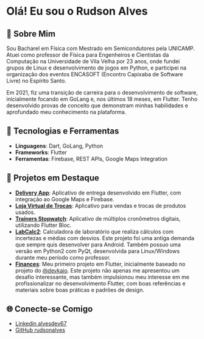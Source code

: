 # Olá! Eu sou o Rudson Alves

## 🌟 Sobre Mim

Sou Bacharel em Física com Mestrado em Semicondutores pela UNICAMP. Atuei como professor de Física para Engenheiros e Cientistas da Computação na Universidade de Vila Velha por 23 anos, onde fundei grupos de Linux e desenvolvimento de jogos em Python, e participei na organização dos eventos ENCASOFT (Encontro Capixaba de Software Livre) no Espírito Santo.

Em 2021, fiz uma transição de carreira para o desenvolvimento de software, inicialmente focando em GoLang e, nos últimos 18 meses, em Flutter. Tenho desenvolvido provas de conceito que demonstram minhas habilidades e aprofundado meu conhecimento na plataforma.

## 🚀 Tecnologias e Ferramentas

- **Linguagens**: Dart, GoLang, Python
- **Frameworks**: Flutter
- **Ferramentas**: Firebase, REST APIs, Google Maps Integration

## 📌 Projetos em Destaque

- **[Delivery App](https://github.com/rudsonalves/delivery)**: Aplicativo de entrega desenvolvido em Flutter, com integração ao Google Maps e Firebase.
- **[Loja Virtual de Trocas](https://github.com/rudsonalves/bgbazzar)**: Aplicativo para vendas e trocas de produtos usados.
- **[Trainers Stopwatch](https://github.com/rudsonalves/trainers_stopwatch)**: Aplicativo de múltiplos cronômetros digitais, utilizando Flutter Bloc.
- **[LabCalc2](https://github.com/rudsonalves/labcalc2)**: Calculadora de laboratório que realiza cálculos com incertezas e médias com desvios. Este projeto foi uma antiga demanda que sempre quis desenvolver para Android. Também possuo uma versão em Python2 com PyQt, desenvolvida para Linux/Windows durante meu período como professor.
- **[Finances](https://github.com/rudsonalves/finances)**: Meu primeiro projeto em Flutter, inicialmente baseado no projeto do [@devkaio](https://www.youtube.com/@devkaio). Este projeto não apenas me apresentou um desafio interessante, mas também impulsionou meu interesse em me profissionalizar no desenvolvimento Flutter, com boas referências e materiais sobre boas práticas e padrões de design.

## 🌐 Conecte-se Comigo

- [Linkedin alvesdev67](https://www.linkedin.com/in/alvesdev67/)
- [GitHub rudsonalves](https://github.com/rudsonalves)
